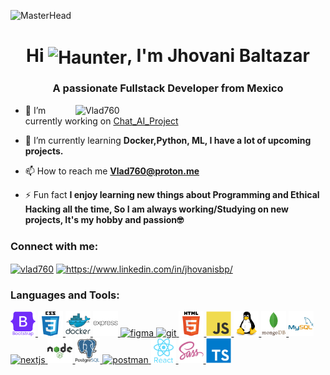 ![MasterHead](https://i.pinimg.com/originals/9b/43/3e/9b433ec12c1b3dc9dc526e0001f39478.png)

<h1 align="center">Hi <img align="center" alt="Haunter" width="70" src="https://media4.giphy.com/media/v1.Y2lkPTc5MGI3NjExMzlzMHFwYzN6MGo5aDVjeDZqaHI0aTIxMWNmZzZhNWoxbTEzeDN2YSZlcD12MV9pbnRlcm5hbF9naWZfYnlfaWQmY3Q9cw/199O7RofcxKnbIqdbC/giphy.gif">, I'm Jhovani Baltazar</h1>
<h3 align="center">A passionate Fullstack Developer from Mexico</h3>
<img align="right" alt="Vlad760" width="400" src="https://media4.giphy.com/media/v1.Y2lkPTc5MGI3NjExYmo1cG5uZmNpeW5tdGM1Zzl1ZzVvZGRsZzJpczBybWZzem00MWJmYSZlcD12MV9pbnRlcm5hbF9naWZfYnlfaWQmY3Q9Zw/V2cIOPUrgdT00LKriw/giphy.gif">

- 🔭 I’m currently working on [Chat_AI_Project](https://github.com/VLAD1760/Chat_AI_Project)

- 🌱 I’m currently learning **Docker,Python, ML, I have a lot of upcoming projects.**

- 📫 How to reach me **Vlad760@proton.me**

- ⚡ Fun fact **I enjoy learning new things about Programming and Ethical Hacking all the time, So I am always working/Studying on new projects, It's my hobby and passion🤓**

<h3 align="left">Connect with me:</h3>
<p align="left">
<a href="https://dev.to/vlad760" target="blank"><img align="center" src="https://raw.githubusercontent.com/rahuldkjain/github-profile-readme-generator/master/src/images/icons/Social/devto.svg" alt="vlad760" height="30" width="40" /></a>
<a href="https://www.linkedin.com/in/jhovanisbp/" target="blank"><img align="center" src="https://raw.githubusercontent.com/rahuldkjain/github-profile-readme-generator/master/src/images/icons/Social/linked-in-alt.svg" alt="https://www.linkedin.com/in/jhovanisbp/" height="30" width="40" /></a>
</p>

<h3 align="left">Languages and Tools:</h3>
<p align="left"> <a href="https://getbootstrap.com" target="_blank" rel="noreferrer"> <img src="https://raw.githubusercontent.com/devicons/devicon/master/icons/bootstrap/bootstrap-plain-wordmark.svg" alt="bootstrap" width="40" height="40"/> </a> <a href="https://www.w3schools.com/css/" target="_blank" rel="noreferrer"> <img src="https://raw.githubusercontent.com/devicons/devicon/master/icons/css3/css3-original-wordmark.svg" alt="css3" width="40" height="40"/> </a> <a href="https://www.docker.com/" target="_blank" rel="noreferrer"> <img src="https://raw.githubusercontent.com/devicons/devicon/master/icons/docker/docker-original-wordmark.svg" alt="docker" width="40" height="40"/> </a> <a href="https://expressjs.com" target="_blank" rel="noreferrer"> <img src="https://raw.githubusercontent.com/devicons/devicon/master/icons/express/express-original-wordmark.svg" alt="express" width="40" height="40"/> </a> <a href="https://www.figma.com/" target="_blank" rel="noreferrer"> <img src="https://www.vectorlogo.zone/logos/figma/figma-icon.svg" alt="figma" width="40" height="40"/> </a> <a href="https://git-scm.com/" target="_blank" rel="noreferrer"> <img src="https://www.vectorlogo.zone/logos/git-scm/git-scm-icon.svg" alt="git" width="40" height="40"/> </a> <a href="https://www.w3.org/html/" target="_blank" rel="noreferrer"> <img src="https://raw.githubusercontent.com/devicons/devicon/master/icons/html5/html5-original-wordmark.svg" alt="html5" width="40" height="40"/> </a> <a href="https://developer.mozilla.org/en-US/docs/Web/JavaScript" target="_blank" rel="noreferrer"> <img src="https://raw.githubusercontent.com/devicons/devicon/master/icons/javascript/javascript-original.svg" alt="javascript" width="40" height="40"/> </a> <a href="https://www.linux.org/" target="_blank" rel="noreferrer"> <img src="https://raw.githubusercontent.com/devicons/devicon/master/icons/linux/linux-original.svg" alt="linux" width="40" height="40"/> </a> <a href="https://www.mongodb.com/" target="_blank" rel="noreferrer"> <img src="https://raw.githubusercontent.com/devicons/devicon/master/icons/mongodb/mongodb-original-wordmark.svg" alt="mongodb" width="40" height="40"/> </a> <a href="https://www.mysql.com/" target="_blank" rel="noreferrer"> <img src="https://raw.githubusercontent.com/devicons/devicon/master/icons/mysql/mysql-original-wordmark.svg" alt="mysql" width="40" height="40"/> </a> <a href="https://nextjs.org/" target="_blank" rel="noreferrer"> <img src="https://cdn.worldvectorlogo.com/logos/nextjs-2.svg" alt="nextjs" width="40" height="40"/> </a> <a href="https://nodejs.org" target="_blank" rel="noreferrer"> <img src="https://raw.githubusercontent.com/devicons/devicon/master/icons/nodejs/nodejs-original-wordmark.svg" alt="nodejs" width="40" height="40"/> </a> <a href="https://www.postgresql.org" target="_blank" rel="noreferrer"> <img src="https://raw.githubusercontent.com/devicons/devicon/master/icons/postgresql/postgresql-original-wordmark.svg" alt="postgresql" width="40" height="40"/> </a> <a href="https://postman.com" target="_blank" rel="noreferrer"> <img src="https://www.vectorlogo.zone/logos/getpostman/getpostman-icon.svg" alt="postman" width="40" height="40"/> </a> <a href="https://reactjs.org/" target="_blank" rel="noreferrer"> <img src="https://raw.githubusercontent.com/devicons/devicon/master/icons/react/react-original-wordmark.svg" alt="react" width="40" height="40"/> </a> <a href="https://sass-lang.com" target="_blank" rel="noreferrer"> <img src="https://raw.githubusercontent.com/devicons/devicon/master/icons/sass/sass-original.svg" alt="sass" width="40" height="40"/> </a> <a href="https://www.typescriptlang.org/" target="_blank" rel="noreferrer"> <img src="https://raw.githubusercontent.com/devicons/devicon/master/icons/typescript/typescript-original.svg" alt="typescript" width="40" height="40"/> </a> </p>
